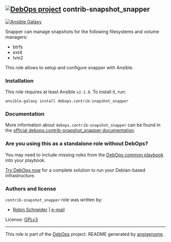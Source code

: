 ## [![DebOps project](http://debops.org/images/debops-small.png)](http://debops.org) contrib-snapshot_snapper

<!-- This file was generated by Ansigenome. Do not edit this file directly but
     instead have a look at the files in the ./meta/ directory. -->

[![Ansible Galaxy](http://img.shields.io/badge/galaxy-debops.contrib--snapshot_snapper-660198.svg?style=flat)](https://galaxy.ansible.com/detail#/role/3042)


Snapper can manage snapshots for the following filesystems and volume managers:

* btrfs
* ext4
* lvm2

This role allows to setup and configure snapper with Ansible.

### Installation

This role requires at least Ansible `v2.1.0`. To install it, run:

```Shell
ansible-galaxy install debops.contrib-snapshot_snapper
```

### Documentation

More information about `debops.contrib-snapshot_snapper` can be found in the
[official debops.contrib-snapshot_snapper documentation](http://docs.debops.org/en/latest/ansible/roles/ansible-contrib-snapshot_snapper/docs/).



### Are you using this as a standalone role without DebOps?

You may need to include missing roles from the [DebOps common
playbook](https://github.com/debops/debops-playbooks/blob/master/playbooks/common.yml)
into your playbook.

[Try DebOps now](https://github.com/debops/debops) for a complete solution to run your Debian-based infrastructure.





### Authors and license

`contrib-snapshot_snapper` role was written by:

- [Robin Schneider](https://github.com/ypid) | [e-mail](mailto:ypid@riseup.net)

License: [GPLv3](https://tldrlegal.com/license/gnu-general-public-license-v3-%28gpl-3%29)

***

This role is part of the [DebOps](http://debops.org/) project. README generated by [ansigenome](https://github.com/nickjj/ansigenome/).
